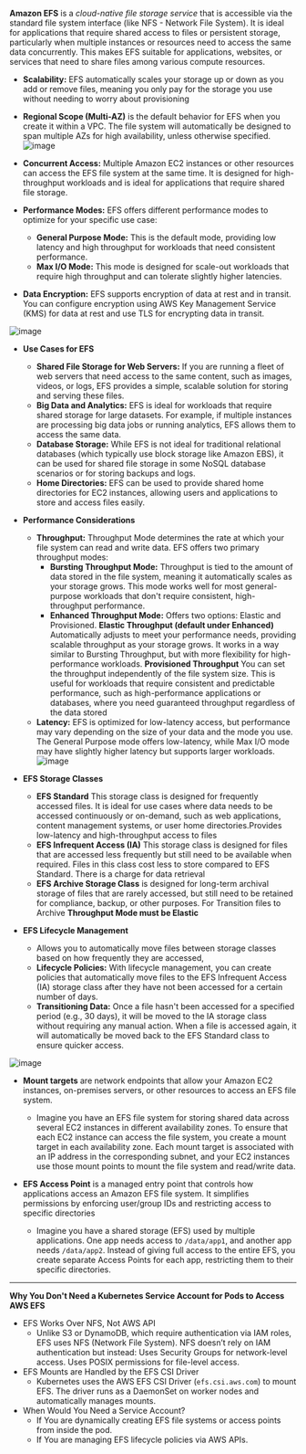 **Amazon EFS** is a *cloud-native file storage service* that is accessible via the standard file system interface (like NFS - Network File System). It is ideal for applications that require shared access to files or persistent storage, particularly when multiple instances or resources need to access the same data concurrently. This makes EFS suitable for applications, websites, or services that need to share files among various compute resources.
- **Scalability:** EFS automatically scales your storage up or down as you add or remove files, meaning you only pay for the storage you use without needing to worry about provisioning
- **Regional Scope (Multi-AZ)** is the default behavior for EFS when you create it within a VPC. The file system will automatically be designed to span multiple AZs for high availability, unless otherwise specified.
![image](https://github.com/user-attachments/assets/7ca01162-36be-40df-82a9-0dd13b21ba3a)

- **Concurrent Access:** Multiple Amazon EC2 instances or other resources can access the EFS file system at the same time. It is designed for high-throughput workloads and is ideal for applications that require shared file storage.
- **Performance Modes:** EFS offers different performance modes to optimize for your specific use case:
  - **General Purpose Mode:** This is the default mode, providing low latency and high throughput for workloads that need consistent performance.
  - **Max I/O Mode:** This mode is designed for scale-out workloads that require high throughput and can tolerate slightly higher latencies.
- **Data Encryption:** EFS supports encryption of data at rest and in transit. You can configure encryption using AWS Key Management Service (KMS) for data at rest and use TLS for encrypting data in transit.

![image](https://github.com/user-attachments/assets/f51db425-22c5-4c83-9d3f-6d4685e00e2e)

- **Use Cases for EFS**
  - **Shared File Storage for Web Servers:** If you are running a fleet of web servers that need access to the same content, such as images, videos, or logs, EFS provides a simple, scalable solution for storing and serving these files.
  - **Big Data and Analytics:** EFS is ideal for workloads that require shared storage for large datasets. For example, if multiple instances are processing big data jobs or running analytics, EFS allows them to access the same data.
  - **Database Storage:** While EFS is not ideal for traditional relational databases (which typically use block storage like Amazon EBS), it can be used for shared file storage in some NoSQL database scenarios or for storing backups and logs.
  - **Home Directories:** EFS can be used to provide shared home directories for EC2 instances, allowing users and applications to store and access files easily.
 
- **Performance Considerations**
  - **Throughput:** Throughput Mode determines the rate at which your file system can read and write data. EFS offers two primary throughput modes:
    - **Bursting Throughput Mode:** Throughput is tied to the amount of data stored in the file system, meaning it automatically scales as your storage grows. This mode works well for most general-purpose workloads that don't require consistent, high-throughput performance.
    - **Enhanced Throughput Mode:** Offers two options: Elastic and Provisioned. **Elastic Throughput (default under Enhanced)** Automatically adjusts to meet your performance needs, providing scalable throughput as your storage grows. It works in a way similar to Bursting Throughput, but with more flexibility for high-performance workloads. **Provisioned Throughput** You can set the throughput independently of the file system size. This is useful for workloads that require consistent and predictable performance, such as high-performance applications or databases, where you need guaranteed throughput regardless of the data stored
  - **Latency:** EFS is optimized for low-latency access, but performance may vary depending on the size of your data and the mode you use. The General Purpose mode offers low-latency, while Max I/O mode may have slightly higher latency but supports larger workloads.
![image](https://github.com/user-attachments/assets/55e11a23-914c-41b3-b126-8ef98e3f8f39)


- **EFS Storage Classes**
  - **EFS Standard** This storage class is designed for frequently accessed files. It is ideal for use cases where data needs to be accessed continuously or on-demand, such as web applications, content management systems, or user home directories.Provides low-latency and high-throughput access to files
  - **EFS Infrequent Access (IA)** This storage class is designed for files that are accessed less frequently but still need to be available when required. Files in this class cost less to store compared to EFS Standard. There is a charge for data retrieval
  - **EFS Archive Storage Class** is designed for long-term archival storage of files that are rarely accessed, but still need to be retained for compliance, backup, or other purposes. For Transition files to Archive **Throughput Mode must be Elastic**

- **EFS Lifecycle Management**
  - Allows you to automatically move files between storage classes based on how frequently they are accessed,
  - **Lifecycle Policies:** With lifecycle management, you can create policies that automatically move files to the EFS Infrequent Access (IA) storage class after they have not been accessed for a certain number of days.
  - **Transitioning Data:** Once a file hasn't been accessed for a specified period (e.g., 30 days), it will be moved to the IA storage class without requiring any manual action. When a file is accessed again, it will automatically be moved back to the EFS Standard class to ensure quicker access.

![image](https://github.com/user-attachments/assets/df624e64-bf11-44da-bb03-b36eb6112d4d)

- **Mount targets** are network endpoints that allow your Amazon EC2 instances, on-premises servers, or other resources to access an EFS file system.
  - Imagine you have an EFS file system for storing shared data across several EC2 instances in different availability zones. To ensure that each EC2 instance can access the file system, you create a mount target in each availability zone. Each mount target is associated with an IP address in the corresponding subnet, and your EC2 instances use those mount points to mount the file system and read/write data.

- **EFS Access Point** is a managed entry point that controls how applications access an Amazon EFS file system. It simplifies permissions by enforcing user/group IDs and restricting access to specific directories
  - Imagine you have a shared storage (EFS) used by multiple applications. One app needs access to `/data/app1`, and another app needs `/data/app2`. Instead of giving full access to the entire EFS, you create separate Access Points for each app, restricting them to their specific directories.

---

**Why You Don't Need a Kubernetes Service Account for Pods to Access AWS EFS**
- EFS Works Over NFS, Not AWS API
  - Unlike S3 or DynamoDB, which require authentication via IAM roles, EFS uses NFS (Network File System). NFS doesn’t rely on IAM authentication but instead: Uses Security Groups for network-level access. Uses POSIX permissions for file-level access.
- EFS Mounts are Handled by the EFS CSI Driver
  - Kubernetes uses the AWS EFS CSI Driver (`efs.csi.aws.com`) to mount EFS. The driver runs as a DaemonSet on worker nodes and automatically manages mounts.
- When Would You Need a Service Account?
  - If You are dynamically creating EFS file systems or access points from inside the pod.
  - If You are managing EFS lifecycle policies via AWS APIs.

